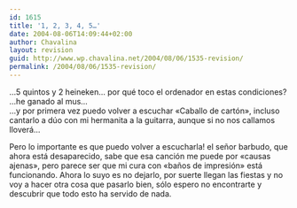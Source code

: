 ```yaml
---
id: 1615
title: '1, 2, 3, 4, 5…'
date: 2004-08-06T14:09:44+02:00
author: Chavalina
layout: revision
guid: http://www.wp.chavalina.net/2004/08/06/1535-revision/
permalink: /2004/08/06/1535-revision/
---
```

…5 quintos y 2 heineken… por qué toco el ordenador en estas condiciones?  
…he ganado al mus…  
…y por primera vez puedo volver a escuchar «Caballo de cartón», incluso cantarlo a dúo con mi hermanita a la guitarra, aunque si no nos callamos lloverá…

Pero lo importante es que puedo volver a escucharla! el se&ntilde;or barbudo, que ahora está desaparecido, sabe que esa canción me puede por «causas ajenas», pero parece ser que mi cura con «ba&ntilde;os de impresión» está funcionando. Ahora lo suyo es no dejarlo, por suerte llegan las fiestas y no voy a hacer otra cosa que pasarlo bien, sólo espero no encontrarte y descubrir que todo esto ha servido de nada.